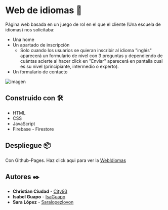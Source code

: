 # Web de idiomas 📣

Página web basada en un juego de rol en el que el cliente (Una escuela de idiomas) nos solicitaba:

* Una home
* Un apartado de inscripción
    - Solo cuando los usuarios se quieran inscribir al idioma "inglés" aparecerá un formulario de nivel con 3 preguntas y dependiendo de cuántas acierte al hacer click en "Enviar" aparecerá en pantalla cual es su nivel (principiante, intermedio o experto).
* Un formulario de contacto

![imagen](https://github.com/Saralopezlovon/Proyecto_idiomas/blob/main/assets/images/webIdiomas.gif)

## Construido con 🛠️

* HTML
* CSS
* JavaScript
* Firebase - Firestore

## Despliegue 📦

Con Github-Pages. Haz click aqui para ver la [WebIdiomas](https://saralopezlovon.github.io/Proyecto_idiomas/)

## Autores ✒️

* **Christian Ciudad** - [City93](https://github.com/City93)
* **Isabel Guapo** - [IsaGuapo](https://github.com/IsaGuapo)
* **Sara López** - [Saralopezlovon](https://github.com/Saralopezlovon) 

